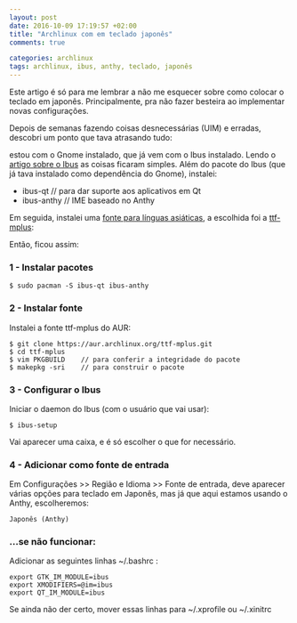 ```yaml
---
layout: post
date: 2016-10-09 17:19:57 +02:00
title: "Archlinux com em teclado japonês"
comments: true

categories: archlinux
tags: archlinux, ibus, anthy, teclado, japonês
---
```


Este artigo é só para me lembrar a não me esquecer sobre como colocar o teclado em japonês.
Principalmente, pra não fazer besteira ao implementar novas configurações.


Depois de semanas fazendo coisas desnecessárias (UIM) e erradas, descobri um ponto que tava atrasando tudo:

estou com o Gnome instalado, que já vem com o Ibus instalado.
Lendo o [artigo sobre o Ibus](https://wiki.archlinux.org/index.php/IBus) as coisas ficaram simples.
Além do pacote do Ibus (que já tava instalado como dependência do Gnome), instalei:



-  ibus-qt       // para dar suporte aos aplicativos em Qt
-  ibus-anthy    // IME baseado no Anthy



Em seguida, instalei uma [fonte para línguas asiáticas](https://wiki.archlinux.org/index.php/Fonts#Chinese.2C_Japanese.2C_Korean.2C_Vietnamese), a escolhida foi a [ttf-mplus](https://aur.archlinux.org/packages/ttf-mplus/):



Então, ficou assim:

### 1 - Instalar pacotes
	$ sudo pacman -S ibus-qt ibus-anthy

### 2 - Instalar fonte
Instalei a fonte ttf-mplus do AUR:

	$ git clone https://aur.archlinux.org/ttf-mplus.git
	$ cd ttf-mplus
	$ vim PKGBUILD    // para conferir a integridade do pacote
	$ makepkg -sri    // para construir o pacote

### 3 - Configurar o Ibus
Iniciar o daemon do Ibus (com o usuário que vai usar):

	$ ibus-setup

Vai aparecer uma caixa, e é só escolher o que for necessário.

### 4 - Adicionar como fonte de entrada
Em Configurações >> Região e Idioma >> Fonte de entrada, deve aparecer várias opções para teclado em
Japonês, mas já que aqui estamos usando o Anthy, escolheremos:

	Japonês (Anthy)

### ...se não funcionar:
Adicionar as seguintes linhas ~/.bashrc :
	
	export GTK_IM_MODULE=ibus
	export XMODIFIERS=@im=ibus
	export QT_IM_MODULE=ibus

Se ainda não der certo, mover essas linhas para ~/.xprofile ou ~/.xinitrc
